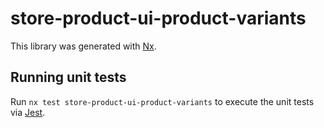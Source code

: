 # store-product-ui-product-variants

This library was generated with [Nx](https://nx.dev).

## Running unit tests

Run `nx test store-product-ui-product-variants` to execute the unit tests via [Jest](https://jestjs.io).

